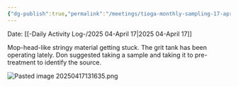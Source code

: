 ```yaml
---
{"dg-publish":true,"permalink":"/meetings/tioga-monthly-sampling-17-april-2025/","noteIcon":"","created":"2025-05-23T14:53:50.116-05:00"}
---
```


Date: [[-Daily Activity Log-/2025 04-April 17\|2025 04-April 17]]

Mop-head-like stringy material getting stuck.
The grit tank has been operating lately.
Don suggested taking a sample and taking it to pre-treatment to identify the source.

![Pasted image 20250417131635.png](/img/user/Pasted%20image%2020250417131635.png)